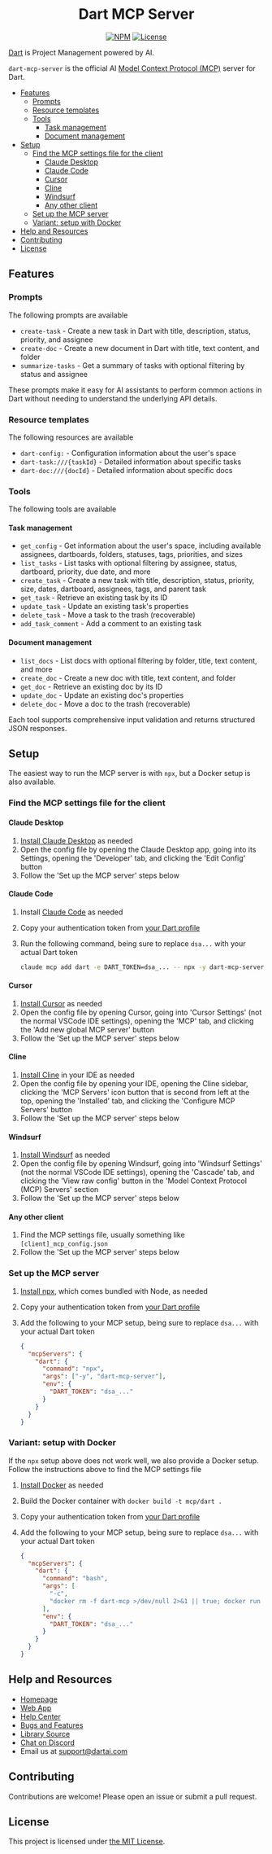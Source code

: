 <div align="center">
  <h1>Dart MCP Server</h1>
  <p>
    <a href="https://npmjs.com/package/dart-mcp-server"><img src="https://img.shields.io/npm/v/dart-mcp-server" alt="NPM"></a>
    <a href="LICENSE"><img src="https://img.shields.io/github/license/its-dart/dart-mcp-server" alt="License"></a>
  </p>
</div>

[Dart](https://dartai.com?nr=1) is Project Management powered by AI.

`dart-mcp-server` is the official AI [Model Context Protocol (MCP)](https://github.com/modelcontextprotocol) server for Dart.

- [Features](#features)
  - [Prompts](#prompts)
  - [Resource templates](#resource-templates)
  - [Tools](#tools)
    - [Task management](#task-management)
    - [Document management](#document-management)
- [Setup](#setup)
  - [Find the MCP settings file for the client](#find-the-mcp-settings-file-for-the-client)
    - [Claude Desktop](#claude-desktop)
    - [Claude Code](#claude-code)
    - [Cursor](#cursor)
    - [Cline](#cline)
    - [Windsurf](#windsurf)
    - [Any other client](#any-other-client)
  - [Set up the MCP server](#set-up-the-mcp-server)
  - [Variant: setup with Docker](#variant-setup-with-docker)
- [Help and Resources](#help-and-resources)
- [Contributing](#contributing)
- [License](#license)

## Features

### Prompts

The following prompts are available

- `create-task` - Create a new task in Dart with title, description, status, priority, and assignee
- `create-doc` - Create a new document in Dart with title, text content, and folder
- `summarize-tasks` - Get a summary of tasks with optional filtering by status and assignee

These prompts make it easy for AI assistants to perform common actions in Dart without needing to understand the underlying API details.

### Resource templates

The following resources are available

- `dart-config:` - Configuration information about the user's space
- `dart-task:///{taskId}` - Detailed information about specific tasks
- `dart-doc:///{docId}` - Detailed information about specific docs

### Tools

The following tools are available

#### Task management

- `get_config` - Get information about the user's space, including available assignees, dartboards, folders, statuses, tags, priorities, and sizes
- `list_tasks` - List tasks with optional filtering by assignee, status, dartboard, priority, due date, and more
- `create_task` - Create a new task with title, description, status, priority, size, dates, dartboard, assignees, tags, and parent task
- `get_task` - Retrieve an existing task by its ID
- `update_task` - Update an existing task's properties
- `delete_task` - Move a task to the trash (recoverable)
- `add_task_comment` - Add a comment to an existing task

#### Document management

- `list_docs` - List docs with optional filtering by folder, title, text content, and more
- `create_doc` - Create a new doc with title, text content, and folder
- `get_doc` - Retrieve an existing doc by its ID
- `update_doc` - Update an existing doc's properties
- `delete_doc` - Move a doc to the trash (recoverable)

Each tool supports comprehensive input validation and returns structured JSON responses.

## Setup

The easiest way to run the MCP server is with `npx`, but a Docker setup is also available.

### Find the MCP settings file for the client

#### Claude Desktop

1. [Install Claude Desktop](https://claude.ai/download) as needed
2. Open the config file by opening the Claude Desktop app, going into its Settings, opening the 'Developer' tab, and clicking the 'Edit Config' button
3. Follow the 'Set up the MCP server' steps below

#### Claude Code

1. Install [Claude Code](https://docs.anthropic.com/en/docs/claude-code/getting-started) as needed
2. Copy your authentication token from [your Dart profile](https://app.dartai.com/?settings=account)
3. Run the following command, being sure to replace `dsa...` with your actual Dart token

   ```bash
   claude mcp add dart -e DART_TOKEN=dsa_... -- npx -y dart-mcp-server
   ```

#### Cursor

1. [Install Cursor](https://www.cursor.com/downloads) as needed
2. Open the config file by opening Cursor, going into 'Cursor Settings' (not the normal VSCode IDE settings), opening the 'MCP' tab, and clicking the 'Add new global MCP server' button
3. Follow the 'Set up the MCP server' steps below

#### Cline

1. [Install Cline](https://cline.bot/) in your IDE as needed
2. Open the config file by opening your IDE, opening the Cline sidebar, clicking the 'MCP Servers' icon button that is second from left at the top, opening the 'Installed' tab, and clicking the 'Configure MCP Servers' button
3. Follow the 'Set up the MCP server' steps below

#### Windsurf

1. [Install Windsurf](https://windsurf.com/download) as needed
2. Open the config file by opening Windsurf, going into 'Windsurf Settings' (not the normal VSCode IDE settings), opening the 'Cascade' tab, and clicking the 'View raw config' button in the 'Model Context Protocol (MCP) Servers' section
3. Follow the 'Set up the MCP server' steps below

#### Any other client

1. Find the MCP settings file, usually something like `[client]_mcp_config.json`
2. Follow the 'Set up the MCP server' steps below

### Set up the MCP server

1. [Install npx](https://nodejs.org/en/download), which comes bundled with Node, as needed
2. Copy your authentication token from [your Dart profile](https://app.dartai.com/?settings=account)
3. Add the following to your MCP setup, being sure to replace `dsa...` with your actual Dart token

   ```json
   {
     "mcpServers": {
       "dart": {
         "command": "npx",
         "args": ["-y", "dart-mcp-server"],
         "env": {
           "DART_TOKEN": "dsa_..."
         }
       }
     }
   }
   ```

### Variant: setup with Docker

If the `npx` setup above does not work well, we also provide a Docker setup. Follow the instructions above to find the MCP settings file

1. [Install Docker](https://www.docker.com/products/docker-desktop/) as needed
2. Build the Docker container with `docker build -t mcp/dart .`
3. Copy your authentication token from [your Dart profile](https://app.dartai.com/?settings=account)
4. Add the following to your MCP setup, being sure to replace `dsa...` with your actual Dart token

   ```json
   {
     "mcpServers": {
       "dart": {
         "command": "bash",
         "args": [
           "-c",
           "docker rm -f dart-mcp >/dev/null 2>&1 || true; docker run -i --rm --name dart-mcp -e DART_TOKEN mcp/dart"
         ],
         "env": {
           "DART_TOKEN": "dsa_..."
         }
       }
     }
   }
   ```

## Help and Resources

- [Homepage](https://dartai.com/?nr=1)
- [Web App](https://app.dartai.com/)
- [Help Center](https://help.dartai.com/)
- [Bugs and Features](https://app.dartai.com/p/r/JFyPnhL9En61)
- [Library Source](https://github.com/its-dart/dart-mcp-server/)
- [Chat on Discord](https://discord.gg/RExv8jEkSh)
- Email us at [support@dartai.com](mailto:support@dartai.com)

## Contributing

Contributions are welcome! Please open an issue or submit a pull request.

## License

This project is licensed under [the MIT License](LICENSE).
